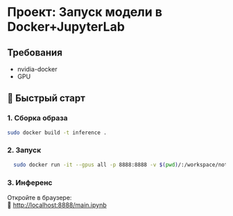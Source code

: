 # Проект: Запуск модели в Docker+JupyterLab

## Требования
- nvidia-docker
- GPU


## 🚀 Быстрый старт

### 1. Сборка образа
```bash
sudo docker build -t inference .
```

### 2. Запуск
```bash
  sudo docker run -it --gpus all -p 8888:8888 -v $(pwd)/:/workspace/notebooks inference
```


### 3. Инференс
Откройте в браузере:  
🔗 [http://localhost:8888/main.ipynb](http://localhost:8888/main.ipynb)
